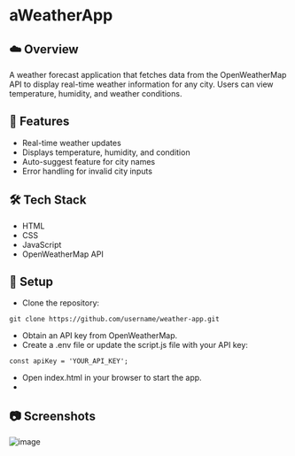 # aWeatherApp
## **☁️ Overview**
A weather forecast application that fetches data from the OpenWeatherMap API to display real-time weather information for any city. Users can view temperature, humidity, and weather conditions.

## **🚀 Features**
- Real-time weather updates
- Displays temperature, humidity, and condition
- Auto-suggest feature for city names
- Error handling for invalid city inputs
## **🛠️ Tech Stack**
- HTML
- CSS
- JavaScript
- OpenWeatherMap API
## **🔧 Setup**
- Clone the repository:
```
git clone https://github.com/username/weather-app.git
```
- Obtain an API key from OpenWeatherMap.
- Create a .env file or update the script.js file with your API key:
```
const apiKey = 'YOUR_API_KEY';
```
- Open index.html in your browser to start the app.
- 
## **📷 Screenshots**
![image](https://github.com/user-attachments/assets/c48b97a0-49d0-42db-ba1a-62d79735c111)

